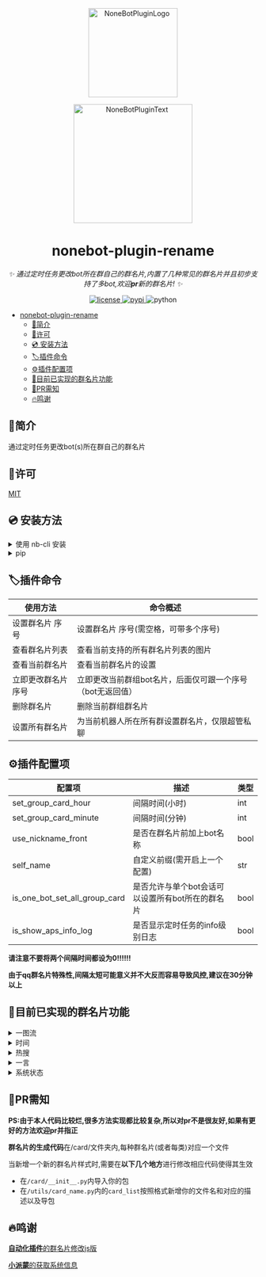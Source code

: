 <div align="center">
  <a href="https://v2.nonebot.dev/store"><img src="https://ghproxy.com/https://github.com/A-kirami/nonebot-plugin-template/blob/resources/nbp_logo.png" width="180" height="180" alt="NoneBotPluginLogo"></a>
  <br>
  <p><img src="https://ghproxy.com/https://github.com/A-kirami/nonebot-plugin-template/blob/resources/NoneBotPlugin.svg" width="240" alt="NoneBotPluginText"></p>
</div>

<div align="center">

# nonebot-plugin-rename

_✨ 通过定时任务更改bot所在群自己的群名片,内置了几种常见的群名片并且初步支持了多bot,欢迎**pr**新的群名片! ✨_

<a href="https://raw.githubusercontent.com/nonebot/nonebot2/master/LICENSE">
    <img src="https://img.shields.io/github/license/forchannot/nonebot_plugin_rename" alt="license">
</a>
<a href="https://pypi.python.org/pypi/nonebot-plugin-rename">
    <img src="https://img.shields.io/pypi/v/nonebot-plugin-rename.svg" alt="pypi">
</a>
<img src="https://img.shields.io/badge/python-3.8+-yellow.svg" alt="python">

</div>

<!-- TOC -->
* [nonebot-plugin-rename](#nonebot-plugin-rename)
  * [📖简介](#简介)
  * [🔐许可](#许可)
  * [💿 安装方法](#-安装方法)
  * [🏷️插件命令](#插件命令)
  * [⚙️插件配置项](#插件配置项)
  * [🎉目前已实现的群名片功能](#目前已实现的群名片功能)
  * [🧐PR需知](#pr需知)
  * [🔥鸣谢](#鸣谢)
<!-- TOC -->

## 📖简介

通过定时任务更改bot(s)所在群自己的群名片

## 🔐许可

[MIT](https://github.com/forchannot/nonebot-plugin-rename/blob/main/LICENSE)

## 💿 安装方法

<details>
<summary>使用 nb-cli 安装</summary>
在 nonebot2 项目的根目录下打开命令行, 输入以下指令即可安装

    nb plugin install nonebot-plugin-rename
</details>

<details>
<summary>pip</summary>

    pip install nonebot-plugin-rename

打开 nonebot2 项目根目录下的 `pyproject.toml` 文件, 在 `[tool.nonebot]` 部分追加写入

    plugins = ["nonebot_plugin_rename"]

```
[tool.nonebot]
plugins = []
plugin_dirs = ["src/plugins"]
```
</details>



## 🏷️插件命令

| 使用方法       | 命令概述                             |
|------------|----------------------------------|
| 设置群名片 序号   | 设置群名片 序号(需空格，可带多个序号)             |
| 查看群名片列表    | 查看当前支持的所有群名片列表的图片                |
| 查看当前群名片    | 查看当前群名片的设置                       |
| 立即更改群名片 序号 | 立即更改当前群组bot名片，后面仅可跟一个序号（bot无返回值） |
| 删除群名片      | 删除当前群组群名片                        |
| 设置所有群名片    | 为当前机器人所在所有群设置群名片，仅限超管私聊          |

## ⚙️插件配置项

| 配置项                           | 描述                          | 类型   |
|-------------------------------|-----------------------------|------|
| set_group_card_hour           | 间隔时间(小时)                    | int  |
| set_group_card_minute         | 间隔时间(分钟)                    | int  |
| use_nickname_front            | 是否在群名片前加上bot名称              | bool |
| self_name                     | 自定义前缀(需开启上一个配置)             | str  |
| is_one_bot_set_all_group_card | 是否允许与单个bot会话可以设置所有bot所在的群名片 | bool |
 | is_show_aps_info_log          | 是否显示定时任务的info级别日志           | bool |

**请注意不要将两个间隔时间都设为0!!!!!!**

**由于qq群名片特殊性,间隔太短可能意义并不大反而容易导致风控,建议在30分钟以上**

## 🎉目前已实现的群名片功能
<details>
<summary>一图流</summary>
<img src="https://cdn.staticaly.com/gh/forchannot/mypicgo@main/20230418/image.1l16rm6rtbkw.jpg" alt="help">
</details>

<details>
<summary>时间</summary>
<pre>
-- 高考时间
-- 原神版本剩余时间
-- 北京时间
-- 古代计时制时间
</pre>
</details>

<details>
<summary>热搜</summary>
<pre>
-- B站热搜
-- 微博热搜
-- 抖音热搜
-- 百度热搜
-- 知乎热搜
-- 今日头条热搜
</pre>
</details>

<details>
<summary>一言</summary>
<pre>
-- 每日(次)一言
</pre>
</details>

<details>
<summary>系统状态</summary>
<pre>
-- 系统内存和cpu信息
-- Bot收发消息汇总
</pre>
</details>

## 🧐PR需知

**PS:由于本人代码比较烂,很多方法实现都比较复杂,所以对pr不是很友好,如果有更好的方法欢迎pr并指正**

**群名片的生成代码**在/card/文件夹内,每种群名片(或者每类)对应一个文件

当新增一个新的群名片样式时,需要在**以下几个地方**进行修改相应代码使得其生效

* 在`/card/__init__.py`内导入你的包
* 在`/utils/card_name.py`内的`card_list`按照格式新增你的文件名和对应的描述以及导包


## 🔥鸣谢

[**自动化插件**的群名片修改js版](https://github.com/Nwflower/auto-plugin/tree/master/model/autoGroupName)

[**小派蒙**的获取系统信息](https://github.com/CMHopeSunshine/LittlePaimon/blob/Bot/LittlePaimon/utils/status.py)
